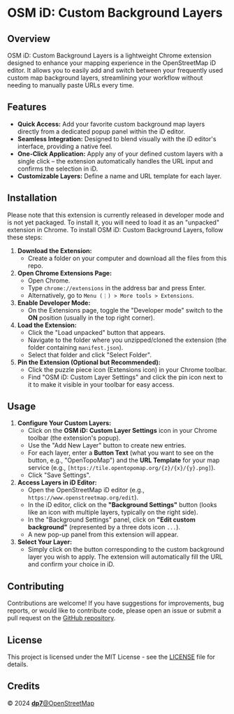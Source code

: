 # OSM iD: Custom Background Layers

## Overview

OSM iD: Custom Background Layers is a lightweight Chrome extension designed to enhance your mapping experience in the OpenStreetMap iD editor. It allows you to easily add and switch between your frequently used custom map background layers, streamlining your workflow without needing to manually paste URLs every time.

## Features

* **Quick Access:** Add your favorite custom background map layers directly from a dedicated popup panel within the iD editor.
* **Seamless Integration:** Designed to blend visually with the iD editor's interface, providing a native feel.
* **One-Click Application:** Apply any of your defined custom layers with a single click – the extension automatically handles the URL input and confirms the selection in iD.
* **Customizable Layers:** Define a name and URL template for each layer.

## Installation

Please note that this extension is currently released in developer mode and is not yet packaged. To install it, you will need to load it as an "unpacked" extension in Chrome.
To install OSM iD: Custom Background Layers, follow these steps:

1.  **Download the Extension:**
    * Create a folder on your computer and download all the files from this repo.
2.  **Open Chrome Extensions Page:**
    * Open Chrome.
    * Type `chrome://extensions` in the address bar and press Enter.
    * Alternatively, go to `Menu (⋮) > More tools > Extensions`.
3.  **Enable Developer Mode:**
    * On the Extensions page, toggle the "Developer mode" switch to the **ON** position (usually in the top right corner).
4.  **Load the Extension:**
    * Click the "Load unpacked" button that appears.
    * Navigate to the folder where you unzipped/cloned the extension (the folder containing `manifest.json`).
    * Select that folder and click "Select Folder".
5.  **Pin the Extension (Optional but Recommended):**
    * Click the puzzle piece icon (Extensions icon) in your Chrome toolbar.
    * Find "OSM iD: Custom Layer Settings" and click the pin icon next to it to make it visible in your toolbar for easy access.

## Usage

1.  **Configure Your Custom Layers:**
    * Click on the **OSM iD: Custom Layer Settings** icon in your Chrome toolbar (the extension's popup).
    * Use the "Add New Layer" button to create new entries.
    * For each layer, enter a **Button Text** (what you want to see on the button, e.g., "OpenTopoMap") and the **URL Template** for your map service (e.g., `[https://tile.opentopomap.org/{z}/{x}/{y}.png]`).
    * Click "Save Settings".
2.  **Access Layers in iD Editor:**
    * Open the OpenStreetMap iD editor (e.g., `https://www.openstreetmap.org/edit`).
    * In the iD editor, click on the **"Background Settings"** button (looks like an icon with multiple layers, typically on the right side).
    * In the "Background Settings" panel, click on **"Edit custom background"** (represented by a three dots icon `...`).
    * A new pop-up panel from this extension will appear.
3.  **Select Your Layer:**
    * Simply click on the button corresponding to the custom background layer you wish to apply. The extension will automatically fill the URL and confirm your choice in iD.

## Contributing

Contributions are welcome! If you have suggestions for improvements, bug reports, or would like to contribute code, please open an issue or submit a pull request on the [GitHub repository](https://github.com/dp7x/iD-multilayer).

## License

This project is licensed under the MIT License - see the [LICENSE](https://opensource.org/licenses/MIT) file for details.

## Credits

&copy; 2024 <a href="https://www.openstreetmap.org/user/dp7" target="_blank">**dp7**@OpenStreetMap</a>
